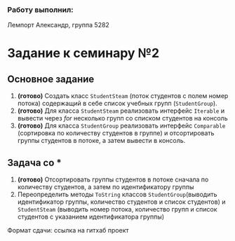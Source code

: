 ### Работу выполнил:
Лемпорт Александр, 
группа 5282

# Задание к семинару №2

## Основное задание

1. **(готово)** Создать класс `StudentSteam` (поток студентов с полем номер потока) содержащий в себе список учебных групп (`StudentGroup`).
2. **(готово)** Для класса `StudentSteam` реализовать интерфейс `Iterable` и вывести через _for_ несколько групп со списком студентов на консоль
3. **(готово)** Для класса `StudentGroup` реализовать интерфейс `Comparable` (сортировка по количеству студентов в группе) и отсортировать группы студентов в потоке, а затем вывести в консоль.

## Задача со *
1. **(готово)** Отсортировать группы студентов в потоке сначала по количеству студентов, а затем по идентификатору группы
2. Переопределить методы `ToString` классов `StudentGroup`(выводить идентификатор группы, количество студентов и список студентов) и `StudentSteam` (выводить номер потока, количество групп и список студентов с указанием идентификатора группы)

Формат сдачи: ссылка на гитхаб проект